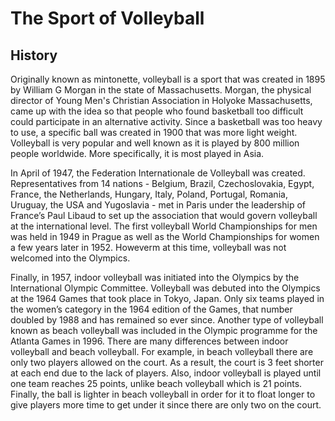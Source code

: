 <html>
<body>
  <h1>The Sport of Volleyball</h1>
  <h2>History</h2>
  <p>Originally known as mintonette, volleyball is a sport that was created in 1895 by William G Morgan in the state of Massachusetts. Morgan, the physical director of Young Men's Christian Association in Holyoke Massachusetts, came up with the idea so that people who found basketball too difficult could participate in an alternative activity. Since a basketball was too heavy to use, a specific ball was created in 1900 that was more light weight. Volleyball is very popular and well known as it is played by 800 million people worldwide. More specifically, it is most played in Asia. </p>
  <p>In April of 1947, the Federation Internationale de Volleyball was created. Representatives from 14 nations - Belgium, Brazil, Czechoslovakia, Egypt, France, the Netherlands, Hungary, Italy, Poland, Portugal, Romania, Uruguay, the USA and Yugoslavia - met in Paris under the leadership of France’s Paul Libaud to set up the association that would govern volleyball at the international level. The first volleyball World Championships for men was held in 1949 in Prague as well as the World Championships for women a few years later in 1952. Howeverm at this time, volleyball was not welcomed into the Olympics.<p>
  <p>Finally, in 1957, indoor volleyball was initiated into the Olympics by the International Olympic Committee. Volleyball was debuted into the Olympics at the 1964 Games that took place in Tokyo, Japan. Only six teams played in the women’s category in the 1964 edition of the Games, that number doubled by 1988 and has remained so ever since. Another type of volleyball known as beach volleyball was included in the Olympic programme for the Atlanta Games in 1996. There are many differences between indoor volleyball and beach volleyball. For example, in beach volleyball there are only two players allowed on the court. As a result, the court is 3 feet shorter at each end due to the lack of players. Also, indoor volleyball is played until one team reaches 25 points, unlike beach volleyball which is 21 points. Finally, the ball is lighter in beach volleyball in order for it to float longer to give players more time to get under it since there are only two on the court.<p> 
  <img src="
</body>
</html>
